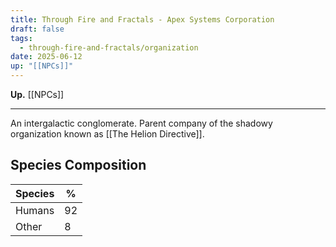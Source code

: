 ```yaml
---
title: Through Fire and Fractals - Apex Systems Corporation
draft: false
tags:
  - through-fire-and-fractals/organization
date: 2025-06-12
up: "[[NPCs]]"
---
```

**Up.** [[NPCs]]

---

An intergalactic conglomerate. Parent company of the shadowy organization known as [[The Helion Directive]].

## Species Composition

| **Species** | **%** |
| ----------- | ----- |
| Humans      | 92    |
| Other       | 8     |


